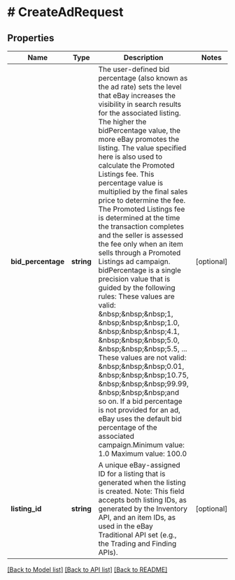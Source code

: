 # # CreateAdRequest

## Properties

Name | Type | Description | Notes
------------ | ------------- | ------------- | -------------
**bid_percentage** | **string** | The user-defined bid percentage (also known as the ad rate) sets the level that eBay increases the visibility in search results for the associated listing. The higher the bidPercentage value, the more eBay promotes the listing. The value specified here is also used to calculate the Promoted Listings fee. This percentage value is multiplied by the final sales price to determine the fee. The Promoted Listings fee is determined at the time the transaction completes and the seller is assessed the fee only when an item sells through a Promoted Listings ad campaign. bidPercentage is a single precision value that is guided by the following rules: These values are valid: &amp;nbsp;&amp;nbsp;&amp;nbsp;1, &amp;nbsp;&amp;nbsp;&amp;nbsp;1.0, &amp;nbsp;&amp;nbsp;&amp;nbsp;4.1, &amp;nbsp;&amp;nbsp;&amp;nbsp;5.0, &amp;nbsp;&amp;nbsp;&amp;nbsp;5.5, ... These values are not valid: &amp;nbsp;&amp;nbsp;&amp;nbsp;0.01, &amp;nbsp;&amp;nbsp;&amp;nbsp;10.75, &amp;nbsp;&amp;nbsp;&amp;nbsp;99.99, &amp;nbsp;&amp;nbsp;&amp;nbsp;and so on. If a bid percentage is not provided for an ad, eBay uses the default bid percentage of the associated campaign.Minimum value: 1.0 Maximum value: 100.0 | [optional] 
**listing_id** | **string** | A unique eBay-assigned ID for a listing that is generated when the listing is created. Note: This field accepts both listing IDs, as generated by the Inventory API, and an item IDs, as used in the eBay Traditional API set (e.g., the Trading and Finding APIs). | [optional] 

[[Back to Model list]](../../README.md#documentation-for-models) [[Back to API list]](../../README.md#documentation-for-api-endpoints) [[Back to README]](../../README.md)



